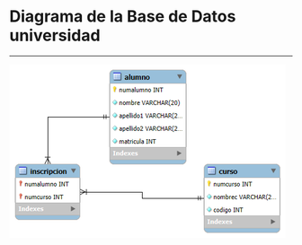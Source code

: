 # Diagrama de la Base de Datos universidad

---
![Imagen de empresag2](../image/Diagrama-universidad-mysql.png)


